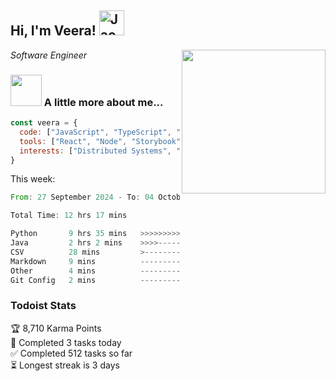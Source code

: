 <h2> Hi, I'm Veera! <img src="https://raw.githubusercontent.com/Tarikul-Islam-Anik/Animated-Fluent-Emojis/master/Emojis/Activities/Jack-O-Lantern.png" alt="Jack-O-Lantern" width="40" height="40" /></h2>
<img align='right' src="https://user-images.githubusercontent.com/74038190/213911110-aedbef38-a29f-4b6b-a65c-11608b4f75a5.gif" width="230">
<p><em>Software Engineer</em></p>


### <img src="https://user-images.githubusercontent.com/74038190/216656963-09118229-8a9e-4af0-910c-c37f35f2e210.gif" width="50"> A little more about me...  

```javascript
const veera = {
  code: ["JavaScript", "TypeScript", "HTML", "CSS", "Python", "Java", "C++"],
  tools: ["React", "Node", "Storybook", "Docker", "Next.JS", "Node", "AWS", "gRPC"],
  interests: ["Distributed Systems", "Cloud Computing", "Machine Learning", "Enterprise Software", "AI"]
}
```
This week:
<!--START_SECTION:waka-->

```rust
From: 27 September 2024 - To: 04 October 2024

Total Time: 12 hrs 17 mins

Python       9 hrs 35 mins   >>>>>>>>>>>>>>>>>>>------   77.60 %
Java         2 hrs 2 mins    >>>>---------------------   16.47 %
CSV          28 mins         >------------------------   03.80 %
Markdown     9 mins          -------------------------   01.30 %
Other        4 mins          -------------------------   00.56 %
Git Config   2 mins          -------------------------   00.27 %
```

<!--END_SECTION:waka-->


### Todoist Stats

<!-- TODO-IST:START -->
🏆  8,710 Karma Points           
🌸  Completed 3 tasks today           
✅  Completed 512 tasks so far           
⏳  Longest streak is 3 days
<!-- TODO-IST:END -->
<!--
Profile views:
[![](https://visitcount.itsvg.in/api?id=veeravivekt&label=Profile%20Views&color=1&icon=2&pretty=false)](https://visitcount.itsvg.in)
-->

